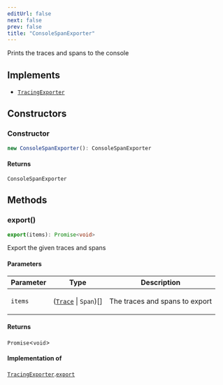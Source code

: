 ```yaml
---
editUrl: false
next: false
prev: false
title: "ConsoleSpanExporter"
---
```


Prints the traces and spans to the console

## Implements

- [`TracingExporter`](/openai-agents-js/openai/agents-core/interfaces/tracingexporter/)

## Constructors

### Constructor

```ts
new ConsoleSpanExporter(): ConsoleSpanExporter
```

#### Returns

`ConsoleSpanExporter`

## Methods

### export()

```ts
export(items): Promise<void>
```

Export the given traces and spans

#### Parameters

<table>
<thead>
<tr>
<th>Parameter</th>
<th>Type</th>
<th>Description</th>
</tr>
</thead>
<tbody>
<tr>
<td>

`items`

</td>
<td>

([`Trace`](/openai-agents-js/openai/agents-core/classes/trace/) \| `Span`)[]

</td>
<td>

The traces and spans to export

</td>
</tr>
</tbody>
</table>

#### Returns

`Promise`\<`void`\>

#### Implementation of

[`TracingExporter`](/openai-agents-js/openai/agents-core/interfaces/tracingexporter/).[`export`](/openai-agents-js/openai/agents-core/interfaces/tracingexporter/#export)

